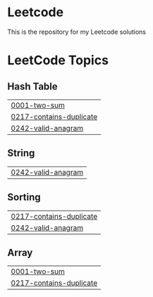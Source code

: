 # Leetcode
This is the repository for my Leetcode solutions

<!---LeetCode Topics Start-->
# LeetCode Topics
## Hash Table
|  |
| ------- |
| [0001-two-sum](https://github.com/SudheeshTD/Leetcode/tree/master/0001-two-sum) |
| [0217-contains-duplicate](https://github.com/SudheeshTD/Leetcode/tree/master/0217-contains-duplicate) |
| [0242-valid-anagram](https://github.com/SudheeshTD/Leetcode/tree/master/0242-valid-anagram) |
## String
|  |
| ------- |
| [0242-valid-anagram](https://github.com/SudheeshTD/Leetcode/tree/master/0242-valid-anagram) |
## Sorting
|  |
| ------- |
| [0217-contains-duplicate](https://github.com/SudheeshTD/Leetcode/tree/master/0217-contains-duplicate) |
| [0242-valid-anagram](https://github.com/SudheeshTD/Leetcode/tree/master/0242-valid-anagram) |
## Array
|  |
| ------- |
| [0001-two-sum](https://github.com/SudheeshTD/Leetcode/tree/master/0001-two-sum) |
| [0217-contains-duplicate](https://github.com/SudheeshTD/Leetcode/tree/master/0217-contains-duplicate) |
<!---LeetCode Topics End-->